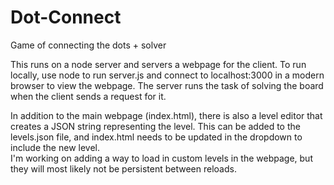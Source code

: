 # Dot-Connect
Game of connecting the dots + solver

This runs on a node server and servers a webpage for the client.
To run locally, use node to run server.js and connect to localhost:3000 in a modern browser to view the webpage.
The server runs the task of solving the board when the client sends a request for it.

In addition to the main webpage (index.html), there is also a level editor that creates a JSON string representing the level.
This can be added to the levels.json file, and index.html needs to be updated in the dropdown to include the new level. <br>
I'm working on adding a way to load in custom levels in the webpage, but they will most likely not be persistent between reloads.
